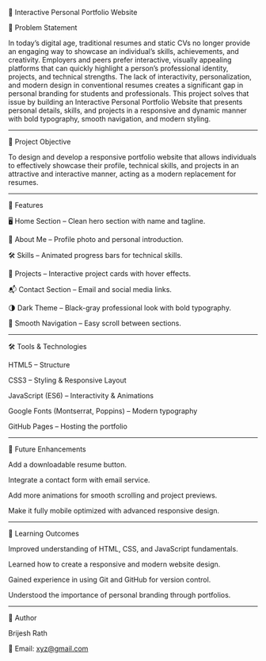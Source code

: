 


📌 Interactive Personal Portfolio Website

📝 Problem Statement

In today’s digital age, traditional resumes and static CVs no longer provide an engaging way to showcase an individual’s skills, achievements, and creativity. Employers and peers prefer interactive, visually appealing platforms that can quickly highlight a person’s professional identity, projects, and technical strengths. The lack of interactivity, personalization, and modern design in conventional resumes creates a significant gap in personal branding for students and professionals. This project solves that issue by building an Interactive Personal Portfolio Website that presents personal details, skills, and projects in a responsive and dynamic manner with bold typography, smooth navigation, and modern styling.


---

🎯 Project Objective

To design and develop a responsive portfolio website that allows individuals to effectively showcase their profile, technical skills, and projects in an attractive and interactive manner, acting as a modern replacement for resumes.


---

🚀 Features

🖥️ Home Section – Clean hero section with name and tagline.

👤 About Me – Profile photo and personal introduction.

🛠️ Skills – Animated progress bars for technical skills.

📂 Projects – Interactive project cards with hover effects.

📬 Contact Section – Email and social media links.

🌗 Dark Theme – Black-gray professional look with bold typography.

🔗 Smooth Navigation – Easy scroll between sections.



---

🛠️ Tools & Technologies

HTML5 – Structure

CSS3 – Styling & Responsive Layout

JavaScript (ES6) – Interactivity & Animations

Google Fonts (Montserrat, Poppins) – Modern typography

GitHub Pages – Hosting the portfolio



---

🔮 Future Enhancements

Add a downloadable resume button.

Integrate a contact form with email service.

Add more animations for smooth scrolling and project previews.

Make it fully mobile optimized with advanced responsive design.



---

📘 Learning Outcomes

Improved understanding of HTML, CSS, and JavaScript fundamentals.

Learned how to create a responsive and modern website design.

Gained experience in using Git and GitHub for version control.

Understood the importance of personal branding through portfolios.



---

👤 Author

Brijesh Rath

📧 Email: xyz@gmail.com
